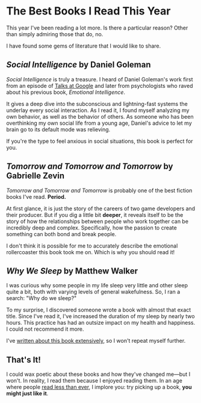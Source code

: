 # The Best Books I Read This Year

This year I've been reading a lot more.
Is there a particular reason?
Other than simply admiring those that do, no.

I have found some gems of literature that I would like to share.

## _Social Intelligence_ by Daniel Goleman

_Social Intelligence_ is truly a treasure.
I heard of Daniel Goleman's work first from an episode of [Talks at Google](https://www.youtube.com/watch?v=-hoo_dIOP8k) and later from psychologists who raved about his previous book, _Emotional Intelligence_.

It gives a deep dive into the subconscious and lightning-fast systems the underlay every social interaction.
As I read it, I found myself analyzing my own behavior, as well as the behavior of others.
As someone who has been overthinking my own social life from a young age, Daniel's advice to let my brain go to its default mode was relieving.

If you're the type to feel anxious in social situations, this book is perfect for you.

## _Tomorrow and Tomorrow and Tomorrow_ by Gabrielle Zevin

_Tomorrow and Tomorrow and Tomorrow_ is probably one of the best fiction books I've read.
**Period.**

At first glance, it is just the story of the careers of two game developers and their producer.
But if you dig a little bit **deeper**, it reveals itself to be the story of how the relationships between people who work together can be incredibly deep and complex.
Specifically, how the passion to create something can both bond and break people.

I don't think it is possible for me to accurately describe the emotional rollercoaster this book took me on.
Which is why you should read it!

## _Why We Sleep_ by Matthew Walker

I was curious why some people in my life sleep very little and other sleep quite a bit, both with varying levels of general wakefulness.
So, I ran a search: "Why do we sleep?"

To my surprise, I discovered someone wrote a book with almost that exact title.
Since I've read it, I've increased the duration of my sleep by nearly two hours.
This practice has had an outsize impact on my health and happiness.
I could not recommend it more.

I've [written about this book extensively](./the_optimal_workspace), so I won't repeat myself further.

## That's It!

I could wax poetic about these books and how they've changed me—but I won't.
In reality, I read them because I enjoyed reading them.
In an age where people [read less than ever](https://www.youtube.com/watch?v=A3wJcF0t0bQ), I implore you: try picking up a book, **you might just like it**.
